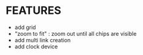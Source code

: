 # FEATURES
 - add grid
 - "zoom to fit" : zoom out until all chips are visible
 - add multi link creation
 - add clock device
 
 